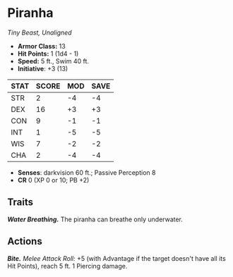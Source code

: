 # Piranha

*Tiny Beast, Unaligned*

- **Armor Class:** 13
- **Hit Points:** 1 (1d4 - 1)
- **Speed:** 5 ft., Swim 40 ft.
- **Initiative**: +3 (13)

|STAT|SCORE|MOD|SAVE|
| --- | --- | --- | ---- |
| STR | 2 | -4 | -4 |
| DEX | 16 | +3 | +3 |
| CON | 9 | -1 | -1 |
| INT | 1 | -5 | -5 |
| WIS | 7 | -2 | -2 |
| CHA | 2 | -4 | -4 |

- **Senses**: darkvision 60 ft.; Passive Perception 8
- **CR** 0 (XP 0 or 10; PB +2)

## Traits

***Water Breathing.*** The piranha can breathe only underwater.


## Actions

***Bite.*** *Melee Attack Roll:* +5 (with Advantage if the target doesn't have all its Hit Points), reach 5 ft. 1 Piercing damage.

